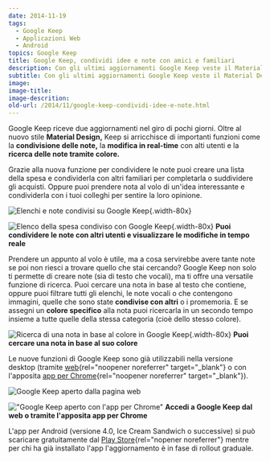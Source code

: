 ```yaml
---
date: 2014-11-19
tags:
  - Google Keep
  - Applicazioni Web
  - Android
topics: Google Keep
title: Google Keep, condividi idee e note con amici e familiari
description: Con gli ultimi aggiornamenti Google Keep veste il Material Design e si arricchisce di importanti funzioni tra cui la condivisione delle note, la modifica real-time e la ricerca tramite colore.
subtitle: Con gli ultimi aggiornamenti Google Keep veste il Material Design e si arricchisce di importanti funzioni tra cui la condivisione delle note, la modifica real-time e la ricerca tramite colore.
image:
image-title:
image-descrition:
old-url: /2014/11/google-keep-condividi-idee-e-note.html
---
```

Google Keep riceve due aggiornamenti nel giro di pochi giorni. Oltre al nuovo stile **Material Design,** Keep si arricchisce di importanti funzioni come la **condivisione delle note,**   la **modifica in real-time** con alti utenti e la **ricerca delle note tramite colore.**

Grazie alla nuova funzione per condividere le note puoi creare una lista della spesa e condividerla con altri familiari per completarla o suddividere gli acquisti. Oppure puoi prendere nota al volo di un'idea interessante e condividerla con i tuoi colleghi per sentire la loro opinione.

![Elenchi e note condivisi su Google Keep](/images/google-keep-condivisione-note.png "Condividi note ed elenchi con amici e parenti"){.width-80x}

![Elenco della spesa condiviso con Google Keep](/images/google-keep-condivisione-elenco-spesa.png "Elenco della spesa condiviso con altri utenti"){.width-80x}
**Puoi condividere le note con altri utenti e visualizzare le modifiche in tempo reale**

Prendere un appunto al volo è utile, ma a cosa servirebbe avere tante note se poi non riesci a trovare quello che stai cercando? Google Keep non solo ti permette di creare note (sia di testo che vocali), ma ti offre una versatile funzione di ricerca. Puoi cercare una nota in base al testo che contiene, oppure puoi filtrare tutti gli elenchi, le note vocali o che contengono immagini, quelle che sono state **condivise con altri** o i promemoria. E se assegni un **colore specifico** alla nota puoi ricercarla in un secondo tempo insieme a tutte quelle della stessa categoria (cioè dello stesso colore).

![Ricerca di una nota in base al colore in Google Keep](/images/google-keep-ricerca-note-per-colore.png "Assegna colori diversi alle note per suddividerle in categorie"){.width-80x}
**Puoi cercare una nota in base al suo colore**

Le nuove funzioni di Google Keep sono già utilizzabili nella versione desktop (tramite [web](https://keep.google.com/){rel="noopener noreferrer" target="_blank"} o con l'apposita [app per Chrome](https://chrome.google.com/webstore/detail/google-keep/hmjkmjkepdijhoojdojkdfohbdgmmhki?hl=it){rel="noopener noreferrer" target="_blank"}).

![Google Keep aperto dalla pagina web](/images/google-keep-web.png 'Vai alla pagina keep.google.com per accedere dal web')

!["Google Keep aperto con l'app per Chrome"](/images/google-keep-app-chrome.png "Installa l'app per Chrome per accedere facilmente a Google Keep")
**Accedi a Google Keep dal web o tramite l'apposita app per Chrome**

L'app per Android (versione 4.0, Ice Cream Sandwich o successive) si può scaricare gratuitamente dal [Play Store](https://play.google.com/store/apps/details?id=com.google.android.keep){rel="nopener noreferrer"} mentre per chi ha già installato l'app l'aggiornamento è in fase di rollout graduale.
